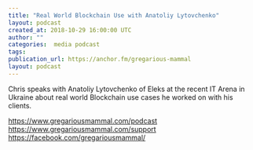 ```yaml
---
title: "Real World Blockchain Use with Anatoliy Lytovchenko"
layout: podcast
created_at: 2018-10-29 16:00:00 UTC
author: ""
categories:  media podcast
tags:
publication_url: https://anchor.fm/gregarious-mammal
layout: podcast
---
```

Chris speaks with Anatoliy Lytovchenko of Eleks at the recent IT Arena in Ukraine about real world Blockchain use cases he worked on with his clients.

https://www.gregariousmammal.com/podcast
https://www.gregariousmammal.com/support
https://facebook.com/gregariousmammal/